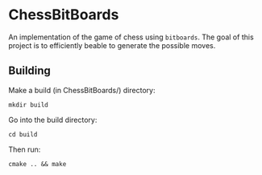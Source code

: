 # ChessBitBoards

An implementation of the game of chess using `bitboards`. The goal of this project is to efficiently beable to generate the possible moves.

## Building

Make a build (in ChessBitBoards/) directory:

`mkdir build`

Go into the build directory:

`cd build`

Then run:

`cmake .. && make`
